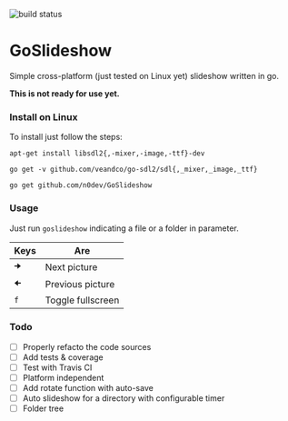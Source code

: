 ![build status](https://travis-ci.org/n0dev/GoSlideshow.svg?branch=master)

# GoSlideshow

Simple cross-platform (just tested on Linux yet) slideshow written in go.

**This is not ready for use yet.**

### Install on Linux

To install just follow the steps:

`apt-get install libsdl2{,-mixer,-image,-ttf}-dev`

`go get -v github.com/veandco/go-sdl2/sdl{,_mixer,_image,_ttf}`

`go get github.com/n0dev/GoSlideshow`

### Usage

Just run `goslideshow` indicating a file or a folder in parameter.


| Keys          | Are                |
| ------------- | ------------------ |
| `🠊`           | Next picture       |
| `🠈`           | Previous picture   |
| `f`           | Toggle fullscreen  |


### Todo

- [ ] Properly refacto the code sources
- [ ] Add tests & coverage
- [ ] Test with Travis CI
- [ ] Platform independent
- [ ] Add rotate function with auto-save
- [ ] Auto slideshow for a directory with configurable timer
- [ ] Folder tree
